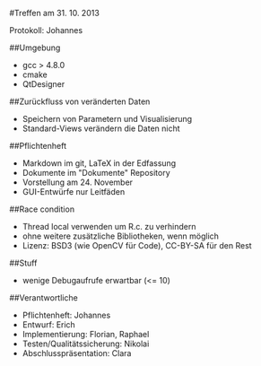 #Treffen am 31. 10. 2013

Protokoll: Johannes

##Umgebung
- gcc > 4.8.0
- cmake
- QtDesigner

##Zurückfluss von veränderten Daten
- Speichern von Parametern und Visualisierung
- Standard-Views verändern die Daten nicht

##Pflichtenheft
- Markdown im git, LaTeX in der Edfassung
- Dokumente im "Dokumente" Repository
- Vorstellung am 24. November
- GUI-Entwürfe nur Leitfäden

##Race condition
- Thread local verwenden um R.c. zu verhindern
- ohne weitere zusätzliche Bibliotheken, wenn möglich
- Lizenz: BSD3 (wie OpenCV für Code), CC-BY-SA für den Rest

##Stuff
- wenige Debugaufrufe erwartbar (<= 10)

##Verantwortliche
- Pflichtenheft: Johannes
- Entwurf: Erich
- Implementierung: Florian, Raphael
- Testen/Qualitätssicherung: Nikolai
- Abschlusspräsentation: Clara
